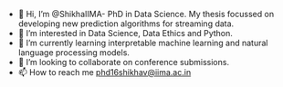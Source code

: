- 👋 Hi, I’m @ShikhaIIMA- PhD in Data Science. My thesis focussed on developing new prediction algorithms for streaming data.
- 👀 I’m interested in Data Science, Data Ethics and Python.
- 🌱 I’m currently learning interpretable machine learning and natural language processing models.
- 💞️ I’m looking to collaborate on conference submissions.
- 📫 How to reach me phd16shikhav@iima.ac.in

<!---
ShikhaIIMA/ShikhaIIMA is a ✨ special ✨ repository because its `README.md` (this file) appears on your GitHub profile.
You can click the Preview link to take a look at your changes.
--->
